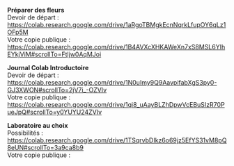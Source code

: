 **Préparer des fleurs**  
Devoir de départ : https://colab.research.google.com/drive/1aRgoTBMgkEcnNqrkLfupOY6qLz1OFp5M  
Votre copie publique : https://colab.research.google.com/drive/1B4AVXcXHKAWeXn7xS8MSL6YIhEYkjViM#scrollTo=Ftljw0AqMJoi

**Journal Colab Introductoire**  
Devoir de départ : https://colab.research.google.com/drive/1N0uImy9Q9AavpifabXgS3py0-GJ3XWON#scrollTo=2jV7i_-OZVIv  
Votre copie publique : https://colab.research.google.com/drive/1qi8_uAayBLZhDpwVcEBuSIzR70PueJpQ#scrollTo=y0YUYU24ZVIv

**Laboratoire au choix**  
Possibilités : https://colab.research.google.com/drive/1TSqrvbDIkz6o69jz5EfYS31vM8pQ8eUN#scrollTo=3a9ca8b9  
Votre copie publique :   
